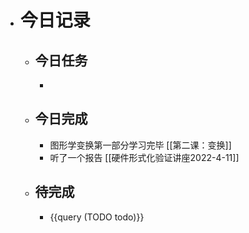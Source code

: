 - # 今日记录
	- ## 今日任务
		-
	- ##  今日完成
		- 图形学变换第一部分学习完毕 [[第二课：变换]]
		- 听了一个报告 [[硬件形式化验证讲座2022-4-11]]
	- ## 待完成
		- {{query (TODO todo)}}